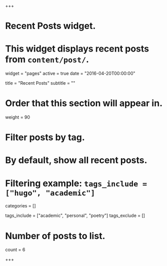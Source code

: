 +++
# Recent Posts widget.
# This widget displays recent posts from `content/post/`.
widget = "pages"
active = true
date = "2016-04-20T00:00:00"

title = "Recent Posts"
subtitle = ""

# Order that this section will appear in.
weight = 90

# Filter posts by tag.
#  By default, show all recent posts.
#  Filtering example: `tags_include = ["hugo", "academic"]`

categories = []


tags_include = ["academic", "personal", "poetry"]
tags_exclude = []

# Number of posts to list.
count = 6

+++